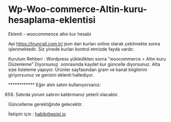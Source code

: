 # Wp-Woo-commerce-Altin-kuru-hesaplama-eklentisi
Eklenti - woocommence  altın kur hesabi 








Api https://truncgil.com.tr/ json dan kurları online olarak çekilmekte sonra işlenmektedir. Siz yinede kurları kontrol etmizde fayda vardır.

Kurulum Rehberi : Wordpress yükledikten sonra "woocommerce > Altın kuru Düzenleme" Diyorsunuz.
sonrasında kaydet kur güncelle diyorsunuz. 
Alta size listeleme yapıyor.
Ürünler sayfasından gram ve kanat bilgilerini giriyorsunuz ve gerisini eklenti hallediyor. 



************ Eğer alım satım kullanıyorsanız:

 656. Satırda yorum satırını kaldırmanız yeterli olacaktır. 

Güncelleme gerektiğinde gelecektir. 

İletişim için : habib@epist.io

